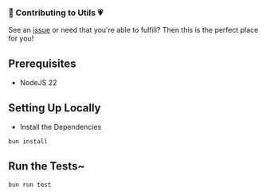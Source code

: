 ### 🤖 Contributing to Utils 💗

See an [issue](/issues) or need that you're able to fulfill?
Then this is the perfect place for you!

## Prerequisites

- NodeJS 22

## Setting Up Locally

- Install the Dependencies

```bash
bun install
```

## Run the Tests~

```bash
bun run test
```
